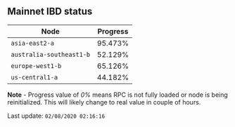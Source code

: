 ## **Mainnet** IBD status


Node | Progress
--- | ---
`asia-east2-a` | 95.473%
`australia-southeast1-b` | 52.129%
`europe-west1-b` | 65.126%
`us-central1-a` | 44.182%


**Note** - Progress value of *0%* means RPC is not fully loaded or node is being reinitialized. This will likely change to real value in couple of hours.


Last update: `02/08/2020 02:16:16`
